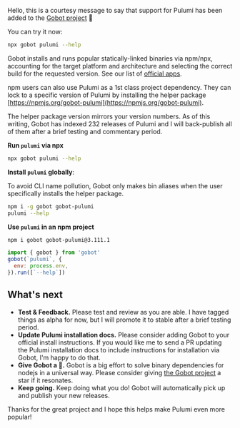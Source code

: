 Hello, this is a courtesy message to say that support for Pulumi has been added to the [Gobot project](https://www.npmjs.com/package/gobot) 🎸

You can try it now:

```bash
npx gobot pulumi --help
```

Gobot installs and runs popular statically-linked binaries via npm/npx, accounting for the target platform and architecture and selecting the correct build for the requested version. See our list of [official apps](https://www.npmjs.com/package/gobot#official-gobot-apps).

npm users can also use Pulumi as a 1st class project dependency. They can lock to a specific version of Pulumi by installing the helper package [https://npmjs.org/gobot-pulumi](https://npmjs.org/gobot-pulumi).

The helper package version mirrors your version numbers. As of this writing, Gobot has indexed 232 releases of Pulumi and I will back-publish all of them after a brief testing and commentary period.

**Run `pulumi` via npx**

```bash
npx gobot pulumi --help
```

**Install `pulumi` globally**:

To avoid CLI name pollution, Gobot only makes bin aliases when the user specifically installs the helper package.

```bash
npm i -g gobot gobot-pulumi
pulumi --help
```

**Use `pulumi` in an npm project**

```bash
npm i gobot gobot-pulumi@3.111.1
```

```js
import { gobot } from 'gobot'
gobot(`pulumi`, {
  env: process.env,
}).run([`--help`])
```



## What's next

- **Test & Feedback.** Please test and review as you are able. I have tagged things as alpha for now, but I will promote it to stable after a brief testing period.
- **Update Pulumi installation docs.** Please consider adding Gobot to your official install instructions. If you would like me to send a PR updating the Pulumi installation docs to include instructions for installation via Gobot, I'm happy to do that.
- **Give Gobot a 💫.** Gobot is a big effort to solve binary dependencies for nodejs in a universal way. Please consider giving [the Gobot project](https://github.com/benallfree/gobot) a star if it resonates.
- **Keep going.** Keep doing what you do! Gobot will automatically pick up and publish your new releases.

Thanks for the great project and I hope this helps make Pulumi even more popular!
